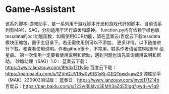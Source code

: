 # Game-Assistant
该系列脚本-游戏助手，是一系列用于游戏脚本开发和游戏代肝的脚本。目前该系列有MAK，SAG，分别适用于环行旅舍和原神。
function.py内有依赖于绿色版tessdata的ocr功能函数，如需使用OCR功能，请在蓝奏云/百度云下载tessdata模块压缩包，置于主目录下。若无需使用则可以不添加。
更多详情，以下链接进行下载，和查看使用说明。作者github很卡，不常用，联系作者请留意B站账号 绘星痕。
第一次使用一定要看使用说明和帮助，遇到问题也请先查询使用说明和帮助。
砂糖助理（SAG）1.0：
蓝奏云下载：https://wwrv.lanzouw.com/iPe3x17f1y5e
百度云下载：https://pan.baidu.com/s/1ZVnQUVf8w0y9tS1xKj-GEQ?pwd=aw26
源库助手（MAK）230903测试版：
蓝奏云：https://wwrv.lanzouw.com/invol17f214b
百度云：https://pan.baidu.com/s/123wREklyx3EMX3aZdE5Igg?pwd=w1q9
